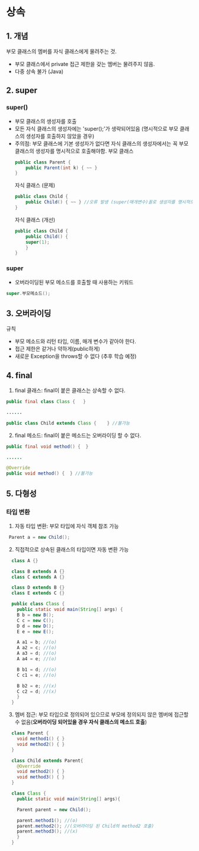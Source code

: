 # 상속
## 1. 개념
부모 클래스의 멤버를 자식 클래스에게 물려주는 것.
* 부모 클래스에서 private 접근 제한을 갖는 멤버는 물려주지 않음.
* 다중 상속 불가 (Java)

## 2. super
### super()
* 부모 클래스의 생성자를 호출
* 모든 자식 클래스의 생성자에는 'super();'가 생략되어있음 (명시적으로 부모 클래스의 생성자를 호출하지 않았을 경우)
* 주의점: 부모 클래스에 기본 생성자가 없다면 자식 클래스의 생성자에서는 꼭 부모 클래스의 생성자를 명시적으로 호출해야함.
  부모 클래스
  ```java
  public class Parent {
      public Parent(int k) { ~~ }
  }
  ```
  자식 클래스 (문제)
  ```java
  public class Child {
      public Child() { ~~ } //오류 발생 (super(매개변수)꼴로 생성자를 명시적으로 호출해야함)
  }
  ```
  자식 클래스 (개선)
  ```java
  public class Child {
      public Child() {
      super(1);
      } 
  }
  ```
### super
  * 오버라이딩된 부모 메소드를 호출할 때 사용하는 키워드
  ```java
  super.부모메소드();
  ```

## 3. 오버라이딩
규칙
* 부모 메소드와 리턴 타입, 이름, 매개 변수가 같아야 한다.
* 접근 제한은 같거나 약하게(public하게)
* 새로운 Exception을 throws할 수 없다 (추후 학습 예정)

## 4. final
1. final 클래스: final이 붙은 클래스는 상속할 수 없다.
```java
public final class Class {   }

......

public class Child extends Class {    } //불가능
```
2. final 메소드: final이 붙은 메소드는 오버라이딩 할 수 없다.
```java
public final void method() {  }

......

@Override
public void method() {  } //불가능
```

## 5. 다형성
### 타입 변환
  1. 자동 타입 변환: 부모 타입에 자식 객체 참조 가능
  ```java
   Parent a = new Child();
  ```
  2. 직접적으로 상속된 클래스의 타입이면 자동 변환 가능
  ```java
    class A {}

    class B extends A {}
    class C extends A {}

    class D extends B {}
    class E extends C {}

    public class Class {
      public static void main(String[] args) {
      B b = new B();
      C c = new C();
      D d = new D();
      E e = new E();

      A a1 = b; //(o)
      A a2 = c; //(o)
      A a3 = d; //(o)
      A a4 = e; //(o)

      B b1 = d; //(o)
      C c1 = e; //(o)

      B b2 = e; //(x)
      C c2 = d; //(x)
      }
    }
  ```
  3. 멤버 접근: 부모 타입으로 정의되어 있으므로 부모에 정의되지 않은 멤버에 접근할 수 없음(__오버라이딩 되어있을 경우 자식 클래스의 메소드 호출__)
  ```java
    class Parent {
      void method1() { }
      void method2() { }
    }

    class Child extends Parent{
      @Override
      void method2() { }
      void method3() { }
    }

    class Class {
      public static void main(String[] args){

      Parent parent = new Child();

      parent.method1(); //(o)
      parent.method2(); //(오버라이딩 된 Child의 method2 호출)
      parent.method3(); //(x)
      }
    }
  ```








